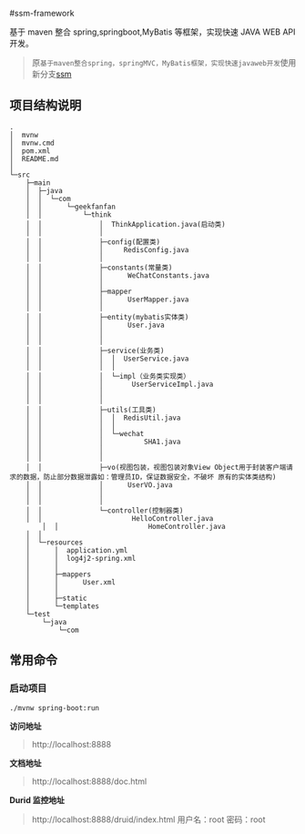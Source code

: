 <!--
 * @Author: Dreamer
 * @Site: https://www.geekfanfan.com
 * @Date: 2020-11-19 08:51:27
 * @Email: wuhuanhost@163.com
 * @LastEditors: Dreamer
 * @LastEditTime: 2021-08-10 10:41:55
-->

#ssm-framework

基于 maven 整合 spring,springboot,MyBatis 等框架，实现快速 JAVA WEB API 开发。

> 原`基于maven整合spring，springMVC，MyBatis框架，实现快速javaweb开发`使用新分支[ssm](https://github.com/wuhuanhost/ssm-framework/tree/ssm)

## 项目结构说明

```
.
│  mvnw
│  mvnw.cmd
│  pom.xml
│  README.md
│
└─src
    ├─main
    │  ├─java
    │  │  └─com
    │  │      └─geekfanfan
    │  │          └─think
    │  │              │  ThinkApplication.java(启动类)
    │  │              │
    │  │              ├─config(配置类)
    │  │              │     RedisConfig.java
    │  │              │
    │  │              ├─constants(常量类)
    │  │              │      WeChatConstants.java
    │  │              │
    │  │              ├─mapper
    │  │              │      UserMapper.java
    │  │              │
    │  │              ├─entity(mybatis实体类)
    │  │              │      User.java
    │  │              │
    │  │              │
    │  │              ├─service(业务类)
    │  │              │  │  UserService.java
    │  │              │  │
    │  │              │  └─impl（业务类实现类）
    │  │              │       UserServiceImpl.java
    │  │              │
    │  │              │
    │  │              ├─utils(工具类)
    │  │              │  │  RedisUtil.java
    │  │              │  │
    │  │              │  └─wechat
    │  │              │          SHA1.java
    │  │              │
    │  │              │
    │  │              ├─vo(视图包装，视图包装对象View Object用于封装客户端请求的数据，防止部分数据泄露如：管理员ID，保证数据安全，不破坏 原有的实体类结构)
    │  │              │      UserVO.java
    │  │              │
    │  │              │
    │  │              └─controller(控制器类)
    │  │                      HelloController.java
		│  │                      HomeController.java
    │  │
    │  └─resources
    │      │  application.yml
    │      │  log4j2-spring.xml
    │      │
    │      ├─mappers
    │      │      User.xml
    │      │
    │      ├─static
    │      └─templates
    └─test
        └─java
            └─com

```

## 常用命令

### 启动项目

```shell
./mvnw spring-boot:run
```

**访问地址**

> http://localhost:8888

**文档地址**

> http://localhost:8888/doc.html

**Durid 监控地址**

> http://localhost:8888/druid/index.html
> 用户名：root
> 密码：root
